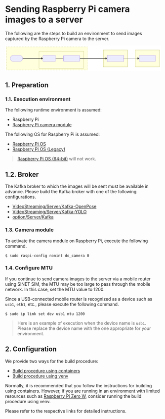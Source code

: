 # Sending Raspberry Pi camera images to a server

The following are the steps to build an environment to send images captured by the Raspberry Pi camera to the server.

![Configuration diagram](system-1.svg)
<!--
```mermaid
flowchart LR
  subgraph R[Raspberry Pi]
    subgraph C[" "]
      PC(PiCamera)
      SS(SINETStream)
    end
    V([Camera])
  end
  subgraph SRV[Server]
    B[Kafka Broker]
  end
  subgraph VV["VideoViewer.py"]
    RD(SINETStream)
  end
  V==>|capture|PC---SS==>|publish|B-.->RD

  style C y:37
  style R stroke-dasharray: 5 5
```
-->

## 1. Preparation

### 1.1. Execution environment

The following runtime environment is assumed:
* Raspberry Pi
* [Raspberry Pi camera module](https://www.raspberrypi.com/documentation/accessories/camera.html)

The following OS for Raspberry Pi is assumed:

* [Raspberry Pi OS](https://www.raspberrypi.com/software/operating-systems/#raspberry-pi-os-32-bit)
* [Raspberry Pi OS (Legacy)](https://www.raspberrypi.com/software/operating-systems/#raspberry-pi-os-legacy)

> [Raspberry Pi OS (64-bit)](https://www.raspberrypi.com/software/operating-systems/#raspberry-pi-os-64-bit) will not work.

## 1.2. Broker

The Kafka broker to which the images will be sent must be available in advance. Please build the Kafka broker with one of the following configurations.

* [VideoStreaming/Server/Kafka-OpenPose](https://gitlab.vcp-handson.org/niidp/sinetstream-demo/-/blob/main/VideoStreaming/Server/Kafka-OpenPose/README.en.md)
* [VideoStreaming/Server/Kafka-YOLO](https://gitlab.vcp-handson.org/niidp/sinetstream-demo/-/blob/main/VideoStreaming/Server/Kafka-YOLO/README.en.md)
* [option/Server/Kafka](https://gitlab.vcp-handson.org/niidp/sinetstream-demo/-/blob/main/option/Server/Kafka/README.en.md)

### 1.3. Camera module

To activate the camera module on Raspberry Pi, execute the following command.

```console
$ sudo raspi-config nonint do_camera 0
```

### 1.4. Configure MTU

If you continue to send camera images to the server via a mobile router using SINET SIM, the MTU may be too large to pass through the mobile network. In this case, set the MTU value to 1200.

Since a USB-connected mobile router is recognized as a device such as `usb1`, `eth1`, etc., please execute the following command.

```console
$ sudo ip link set dev usb1 mtu 1200
```

> Here is an example of execution when the device name is `usb1`. Please replace the device name with the one appropriate for your environment.

## 2. Configuration

We provide two ways for the build procedure:

* [Build procedure using containers](docker/README.en.md)
* [Build procedure using venv](venv/README.en.md)

Normally, it is recommended that you follow the instructions for building using containers. However, if you are running in an environment with limited resources such as [Raspberry Pi Zero W](https://www.raspberrypi.com/products/raspberry-pi-zero-w/), consider running the build procedure using venv.

Please refer to the respective links for detailed instructions.